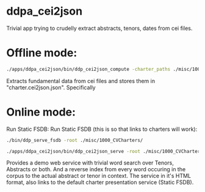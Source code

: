 # ddpa_cei2json
Trivial app trying to crudelly extract abstracts, tenors, dates from cei files.

# Offline mode:
```bash
./apps/ddpa_cei2json/bin/ddp_cei2json_compute -charter_paths ./misc/1000_CVCharters/*/*/*
```

Extracts fundamental data from cei files and stores them in "charter.cei2json.json".
Specifically 

# Online mode:

Run Static FSDB:
Run Static FSDB (this is so that links to charters will work):
```bash
./bin/ddp_serve_fsdb -root ./misc/1000_CVCharters/
```

```bash
./apps/ddpa_cei2json/bin/ddp_cei2json_serve -root ./misc/1000_CVCharters/
```

Provides a demo web service with trivial word search over Tenors, Abstracts or both.
And a reverse index from every word occuring in the corpus to the actual abstract or tenor in context.
The service in it's HTML format, also links to the default charter presentation service (Static FSDB).